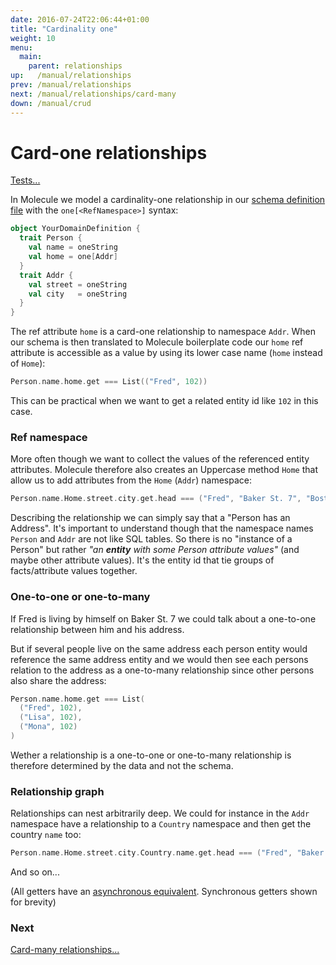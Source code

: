```yaml
---
date: 2016-07-24T22:06:44+01:00
title: "Cardinality one"
weight: 10
menu:
  main:
    parent: relationships
up:   /manual/relationships
prev: /manual/relationships
next: /manual/relationships/card-many
down: /manual/crud
---
```


# Card-one relationships

[Tests...](https://github.com/scalamolecule/molecule/blob/master/coretests/src/test/scala/molecule/coretests/ref/Relations.scala)

In Molecule we model a cardinality-one relationship in our [schema definition file](/manual/schema/) with the `one[<RefNamespace>]` syntax:

```scala
object YourDomainDefinition {
  trait Person {
    val name = oneString
    val home = one[Addr]
  }
  trait Addr {
    val street = oneString
    val city   = oneString
  }
}
```
The ref attribute `home` is a card-one relationship to namespace `Addr`. When our schema is then translated to 
Molecule boilerplate code our `home` ref attribute is accessible as a value by using its lower case name (`home` instead of `Home`):

```scala
Person.name.home.get === List(("Fred", 102))
```
This can be practical when we want to get a related entity id like `102` in this case.


### Ref namespace

More often though we want to collect the values of the referenced entity attributes. Molecule therefore also creates an Uppercase method `Home` that allow us to
add attributes from the `Home` (`Addr`) namespace:

```scala
Person.name.Home.street.city.get.head === ("Fred", "Baker St. 7", "Boston")
```
Describing the relationship we can simply say that a "Person has an Address". It's important to understand though that the namespace names `Person` and
`Addr` are not like SQL tables. So there is no "instance of a Person" but rather _"an **entity** with some Person attribute values"_ (and maybe other attribute values). 
It's the entity id that tie groups of facts/attribute values together.


### One-to-one or one-to-many

If Fred is living by himself on Baker St. 7 we could talk about a one-to-one relationship between him and his address.

But if several people live on the same address each person entity would reference the same address entity and we would then see 
each persons relation to the address as a one-to-many relationship since other persons also share the address:

```scala
Person.name.home.get === List(
  ("Fred", 102),
  ("Lisa", 102),
  ("Mona", 102)
)
```
Wether a relationship is a one-to-one or one-to-many relationship is therefore determined by the data and not the schema.


### Relationship graph

Relationships can nest arbitrarily deep. We could for instance in the `Addr` namespace have a relationship to a `Country` namespace 
and then get the country `name` too:

```scala
Person.name.Home.street.city.Country.name.get.head === ("Fred", "Baker St. 7", "Boston", "USA")
```
And so on...

(All getters have an [asynchronous equivalent](/manual/attributes/basics). Synchronous getters shown for brevity)

### Next

[Card-many relationships...](/manual/relationships/card-many/)
